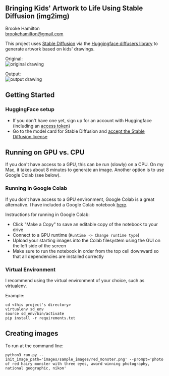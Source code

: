 ## Bringing Kids' Artwork to Life Using Stable Diffusion (img2img)

Brooke Hamilton  
brookehamilton@gmail.com 

This project uses [Stable Diffusion](https://github.com/huggingface/diffusers/tree/main#new--stable-diffusion-is-now-fully-compatible-with-diffusers:~:text=VRAM.%20See%20the-,model%20card,-for%20more%20information) via the [Huggingface diffusers library](https://github.com/huggingface/diffusers/tree/main#new--stable-diffusion-is-now-fully-compatible-with-diffusers) to generate artwork based on kids' drawings.

Original:  
![original drawing](https://github.com/brookehamilton/stable-diffusion/blob/main/images/readme_images/red_monster.png?raw=true)

Output:  
![output drawing](https://github.com/brookehamilton/stable-diffusion/blob/main/images/readme_images/red_monster_output.png?raw=true)


## Getting Started

### HuggingFace setup
- If you don't have one yet, sign up for an account with Huggingface (including an [access token](https://huggingface.co/docs/hub/security-tokens))
- Go to the model card for Stable Diffusion and [accept the Stable Diffusion license](https://huggingface.co/CompVis/stable-diffusion-v1-4)

## Running on GPU vs. CPU
If you don't have access to a GPU, this can be run (slowly) on a CPU. On my Mac, it takes about 8 minutes to generate an image.  Another option is to use Google Colab (see below).

### Running in Google Colab
If you don't have access to a GPU environment, Google Colab is a great alternative. I have included a Google Colab notebook [here](https://colab.research.google.com/drive/1HWg40vl8Td4oNliS3XW6ouLeJMzUrjo0#scrollTo=MWFi2PNQkL6u).

Instructions for running in Google Colab:
- Click "Make a Copy" to save an editable copy of the notebook to your drive
- Connect to a GPU runtime (`Runtime -> Change runtime type`)
- Upload your starting images into the Colab filesystem using the GUI on the left side of the screen
- Make sure to run the notebook in order from the top cell downward so that all dependencies are installed correctly

### Virtual Environment
I recommend using the virtual environment of your choice, such as virtualenv.

Example:
```
cd <this project's directory>
virtualenv sd_env
source sd_env/bin/activate
pip install -r requirements.txt
```

## Creating images
To run at the command line:
```
python3 run.py --init_image_path='images/sample_images/red_monster.png' --prompt='photo of red hairy monster with three eyes, award winning photography, national geographic, nikon'
```

